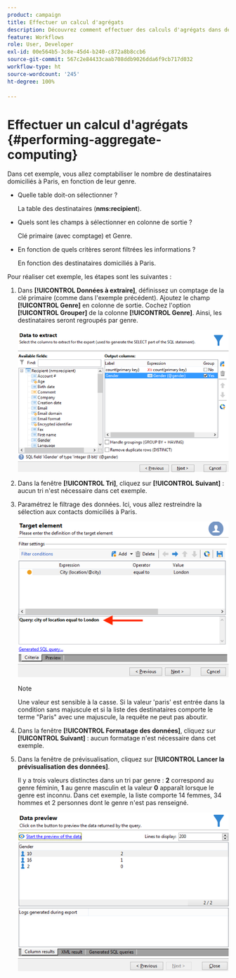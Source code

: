 ```yaml
---
product: campaign
title: Effectuer un calcul d'agrégats
description: Découvrez comment effectuer des calculs d'agrégats dans des requêtes.
feature: Workflows
role: User, Developer
exl-id: 00e564b5-3c8e-45d4-b240-c872a8b8ccb6
source-git-commit: 567c2e84433caab708ddb9026dda6f9cb717d032
workflow-type: ht
source-wordcount: '245'
ht-degree: 100%

---
```


# Effectuer un calcul d&#39;agrégats {#performing-aggregate-computing}

Dans cet exemple, vous allez comptabiliser le nombre de destinataires domiciliés à Paris, en fonction de leur genre.

* Quelle table doit-on sélectionner ?

  La table des destinataires (**nms:recipient**).

* Quels sont les champs à sélectionner en colonne de sortie ?

  Clé primaire (avec comptage) et Genre.

* En fonction de quels critères seront filtrées les informations ?

  En fonction des destinataires domiciliés à Paris.

Pour réaliser cet exemple, les étapes sont les suivantes :

1. Dans **[!UICONTROL Données à extraire]**, définissez un comptage de la clé primaire (comme dans l&#39;exemple précédent). Ajoutez le champ **[!UICONTROL Genre]** en colonne de sortie. Cochez l&#39;option **[!UICONTROL Grouper]** de la colonne **[!UICONTROL Genre]**. Ainsi, les destinataires seront regroupés par genre.

   ![](assets/query_editor_nveau_27.png)

1. Dans la fenêtre **[!UICONTROL Tri]**, cliquez sur **[!UICONTROL Suivant]** : aucun tri n&#39;est nécessaire dans cet exemple.
1. Paramétrez le filtrage des données. Ici, vous allez restreindre la sélection aux contacts domiciliés à Paris.

   ![](assets/query_editor_22.png)

   >[!NOTE]
   >
   >Une valeur est sensible à la casse. Si la valeur &#39;paris&#39; est entrée dans la condition sans majuscule et si la liste des destinataires comporte le terme &quot;Paris&quot; avec une majuscule, la requête ne peut pas aboutir.

1. Dans la fenêtre **[!UICONTROL Formatage des données]**, cliquez sur **[!UICONTROL Suivant]** : aucun formatage n&#39;est nécessaire dans cet exemple.
1. Dans la fenêtre de prévisualisation, cliquez sur **[!UICONTROL Lancer la prévisualisation des données]**.

   Il y a trois valeurs distinctes dans un tri par genre : **2** correspond au genre féminin, **1** au genre masculin et la valeur **0** apparaît lorsque le genre est inconnu. Dans cet exemple, la liste comporte 14 femmes, 34 hommes et 2 personnes dont le genre n&#39;est pas renseigné.

   ![](assets/query_editor_agregat_04.png)
